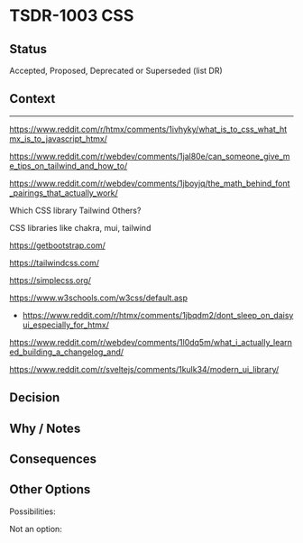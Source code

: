 # TSDR-1003 CSS

## Status

Accepted, Proposed, Deprecated or Superseded (list DR)

## Context


------

https://www.reddit.com/r/htmx/comments/1ivhyky/what_is_to_css_what_htmx_is_to_javascript_htmx/

https://www.reddit.com/r/webdev/comments/1jal80e/can_someone_give_me_tips_on_tailwind_and_how_to/

https://www.reddit.com/r/webdev/comments/1jboyjq/the_math_behind_font_pairings_that_actually_work/

Which CSS library
    Tailwind
    Others?

CSS libraries like chakra, mui, tailwind

https://getbootstrap.com/

https://tailwindcss.com/

https://simplecss.org/

https://www.w3schools.com/w3css/default.asp

- https://www.reddit.com/r/htmx/comments/1jbqdm2/dont_sleep_on_daisyui_especially_for_htmx/

https://www.reddit.com/r/webdev/comments/1l0dq5m/what_i_actually_learned_building_a_changelog_and/

https://www.reddit.com/r/sveltejs/comments/1kulk34/modern_ui_library/

## Decision



## Why / Notes



## Consequences



## Other Options

Possibilities:

Not an option:

